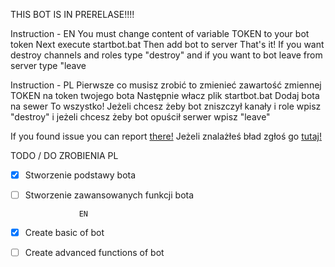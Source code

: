 THIS BOT IS IN PRERELASE!!!!

Instruction - EN
You must change content of variable TOKEN to your bot token
Next execute startbot.bat
Then add bot to server
That's it!
If you want destroy channels and roles type "destroy" and if you want to bot leave from server type "leave

Instruction - PL
Pierwsze co musisz zrobić to zmienieć zawartość zmiennej TOKEN na token twojego bota
Następnie włacz plik startbot.bat
Dodaj bota na sewer
To wszystko!
Jeżeli chcesz żeby bot zniszczył kanały i role wpisz "destroy" i jeżeli chcesz żeby bot opuścił serwer wpisz "leave"

If you found issue you can report [there!](https://github.com/CodedBugexe/destroy-bot/issues)
Jeżeli znalażłeś bład zgłoś go [tutaj!](https://github.com/CodedBugexe/destroy-bot/issues)

TODO / DO ZROBIENIA
PL
- [x] Stworzenie podstawy bota
- [ ] Stworzenie zawansowanych funkcji bota

                  EN

- [x] Create basic of bot
- [ ] Create advanced functions of bot
